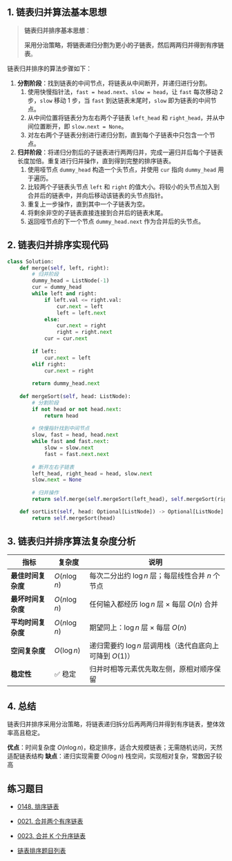 ## 1. 链表归并算法基本思想

> **链表归并排序基本思想**：
> 
> **采用分治策略，将链表递归分割为更小的子链表，然后两两归并得到有序链表**。

链表归并排序的算法步骤如下：


1. **分割阶段**：找到链表的中间节点，将链表从中间断开，并递归进行分割。
    1. 使用快慢指针法，`fast = head.next`、`slow = head`，让 `fast` 每次移动 2 步，`slow` 移动 1 步，当 `fast` 到达链表末尾时，`slow` 即为链表的中间节点。
    2. 从中间位置将链表分为左右两个子链表 `left_head` 和 `right_head`，并从中间位置断开，即 `slow.next = None`。
    3. 对左右两个子链表分别进行递归分割，直到每个子链表中只包含一个节点。
2. **归并阶段**：将递归分割后的子链表进行两两归并，完成一遍归并后每个子链表长度加倍。重复进行归并操作，直到得到完整的排序链表。
    1. 使用哑节点 `dummy_head` 构造一个头节点，并使用 `cur` 指向 `dummy_head` 用于遍历。
    2. 比较两个子链表头节点 `left` 和 `right` 的值大小。将较小的头节点加入到合并后的链表中，并向后移动该链表的头节点指针。
    3. 重复上一步操作，直到其中一个子链表为空。
    4. 将剩余非空的子链表直接连接到合并后的链表末尾。
    5. 返回哑节点的下一个节点 `dummy_head.next` 作为合并后的头节点。

## 2. 链表归并排序实现代码

```python
class Solution:
    def merge(self, left, right):
        # 归并阶段
        dummy_head = ListNode(-1)
        cur = dummy_head
        while left and right:
            if left.val <= right.val:
                cur.next = left
                left = left.next
            else:
                cur.next = right
                right = right.next
            cur = cur.next
        
        if left:
            cur.next = left
        elif right:
            cur.next = right
            
        return dummy_head.next
        
    def mergeSort(self, head: ListNode):
        # 分割阶段
        if not head or not head.next:
            return head
        
        # 快慢指针找到中间节点
        slow, fast = head, head.next
        while fast and fast.next:
            slow = slow.next 
            fast = fast.next.next 
        
        # 断开左右子链表
        left_head, right_head = head, slow.next 
        slow.next = None
        
        # 归并操作
        return self.merge(self.mergeSort(left_head), self.mergeSort(right_head))

    def sortList(self, head: Optional[ListNode]) -> Optional[ListNode]:
        return self.mergeSort(head)
```

## 3. 链表归并排序算法复杂度分析

| 指标 | 复杂度 | 说明 |
|------|--------|------|
| **最佳时间复杂度** | $O(n \log n)$ | 每次二分出约 $\log n$ 层；每层线性合并 $n$ 个节点 |
| **最坏时间复杂度** | $O(n \log n)$ | 任何输入都经历 $\log n$ 层 × 每层 $O(n)$ 合并 |
| **平均时间复杂度** | $O(n \log n)$ | 期望同上：$\log n$ 层 × 每层 $O(n)$ |
| **空间复杂度** | $O(\log n)$ | 递归需要约 $\log n$ 层调用栈（迭代自底向上可降到 $O(1)$） |
| **稳定性** | ✅ 稳定 | 归并时相等元素优先取左侧，原相对顺序保留 |

## 4. 总结

链表归并排序采用分治策略，将链表递归拆分后再两两归并得到有序链表，整体效率高且稳定。

**优点**：时间复杂度 $O(n\log n)$，稳定排序，适合大规模链表；无需随机访问，天然适配链表结构
**缺点**：递归实现需要 $O(\log n)$ 栈空间，实现相对复杂，常数因子较高

## 练习题目

- [0148. 排序链表](https://github.com/ITCharge/AlgoNote/tree/main/docs/solutions/0100-0199/sort-list.md)
- [0021. 合并两个有序链表](https://github.com/ITCharge/AlgoNote/tree/main/docs/solutions/0001-0099/merge-two-sorted-lists.md)
- [0023. 合并 K 个升序链表](https://github.com/ITCharge/AlgoNote/tree/main/docs/solutions/0001-0099/merge-k-sorted-lists.md)

- [链表排序题目列表](https://github.com/ITCharge/AlgoNote/tree/main/docs/00_preface/00_06_categories_list.md#%E9%93%BE%E8%A1%A8%E6%8E%92%E5%BA%8F%E9%A2%98%E7%9B%AE)